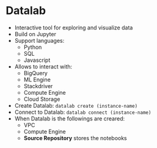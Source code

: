# Datalab

- Interactive tool for exploring and visualize data
- Build on Jupyter
- Support languages:
    - Python
    - SQL
    - Javascript
- Allows to interact with:
    - BigQuery
    - ML Engine
    - Stackdriver
    - Compute Engine
    - Cloud Storage
- Create Datalab: ```datalab create (instance-name)```
- Connect to Datalab: ```datalab connect (instance-name)```
- When Datalab is the followings are creared:
    - VPC
    - Compute Engine
    - **Source Repository** stores the notebooks  
